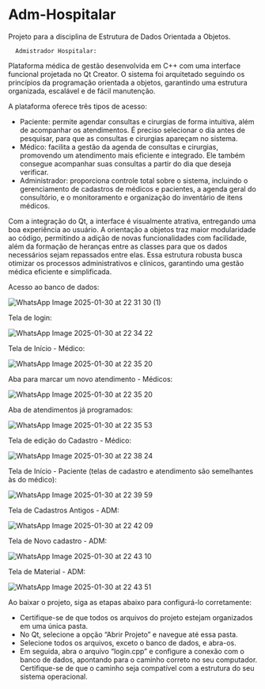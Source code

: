 # Adm-Hospitalar
Projeto para a disciplina de Estrutura de Dados Orientada a Objetos.

      Admistrador Hospitalar:
Plataforma médica de gestão desenvolvida em C++ com uma interface funcional projetada no Qt Creator. O sistema foi arquitetado seguindo os princípios da programação orientada a objetos, garantindo uma estrutura organizada, escalável e de fácil manutenção.

A plataforma oferece três tipos de acesso:
- Paciente: permite agendar consultas e cirurgias de forma intuitiva, além de acompanhar os atendimentos. É preciso selecionar o dia antes de pesquisar, para que as consultas e cirurgias apareçam no sistema.
- Médico: facilita a gestão da agenda de consultas e cirurgias, promovendo um atendimento mais eficiente e integrado. Ele também consegue acompanhar suas consultas a partir do dia que deseja verificar.
- Administrador: proporciona controle total sobre o sistema, incluindo o gerenciamento de cadastros de médicos e pacientes, a agenda geral do consultório, e o monitoramento e organização do inventário de itens médicos.

Com a integração do Qt, a interface é visualmente atrativa, entregando uma boa experiência ao usuário. A orientação a objetos traz maior modularidade ao código, permitindo a adição de novas funcionalidades com facilidade, além da formação de heranças entre as classes para que os dados necessários sejam repassados entre elas. Essa estrutura robusta busca otimizar os processos administrativos e clínicos, garantindo uma gestão médica eficiente e simplificada.

Acesso ao banco de dados:

![WhatsApp Image 2025-01-30 at 22 31 30 (1)](https://github.com/user-attachments/assets/9dfbbd7e-dcb5-48a7-b3fd-6748d9d0fca0)

Tela de login:

![WhatsApp Image 2025-01-30 at 22 34 22](https://github.com/user-attachments/assets/46f5192f-1976-4696-a02c-5774aaa9e1aa)

Tela de Início - Médico:

![WhatsApp Image 2025-01-30 at 22 35 20](https://github.com/user-attachments/assets/0587670a-eec6-4a8c-a560-ca67d5a11510)

Aba para marcar um novo atendimento - Médicos:

![WhatsApp Image 2025-01-30 at 22 35 20](https://github.com/user-attachments/assets/a56def79-2ae8-465f-b83b-a22f337f7cf6)

Aba de atendimentos já programados:

![WhatsApp Image 2025-01-30 at 22 35 53](https://github.com/user-attachments/assets/c29d3fce-39b3-49bd-a9ad-ba78002d4319)

Tela de edição do Cadastro - Médico:

![WhatsApp Image 2025-01-30 at 22 38 24](https://github.com/user-attachments/assets/fca25474-e832-476b-8088-0c6c40a63900)

Tela de Início - Paciente (telas de cadastro e atendimento são semelhantes às do médico):

![WhatsApp Image 2025-01-30 at 22 39 59](https://github.com/user-attachments/assets/29429227-c723-47d2-bb46-f066c05a539a)

Tela de Cadastros Antigos - ADM:

![WhatsApp Image 2025-01-30 at 22 42 09](https://github.com/user-attachments/assets/3129e1f5-f35e-488f-bfd8-0f7dd1f5157d)

Tela de Novo cadastro - ADM:

![WhatsApp Image 2025-01-30 at 22 43 10](https://github.com/user-attachments/assets/9c9340fb-cf60-472f-91e7-bd65355d37cf)

Tela de Material - ADM:

![WhatsApp Image 2025-01-30 at 22 43 51](https://github.com/user-attachments/assets/7060d459-04f3-47f7-87ea-269a76605e8b)


Ao baixar o projeto, siga as etapas abaixo para configurá-lo corretamente:

- Certifique-se de que todos os arquivos do projeto estejam organizados em uma única pasta.
- No Qt, selecione a opção “Abrir Projeto” e navegue até essa pasta.
- Selecione todos os arquivos, exceto o banco de dados, e abra-os.
- Em seguida, abra o arquivo “login.cpp” e configure a conexão com o banco de dados, apontando para o caminho correto no seu computador. Certifique-se de que o caminho seja compatível com a estrutura do seu sistema operacional.

